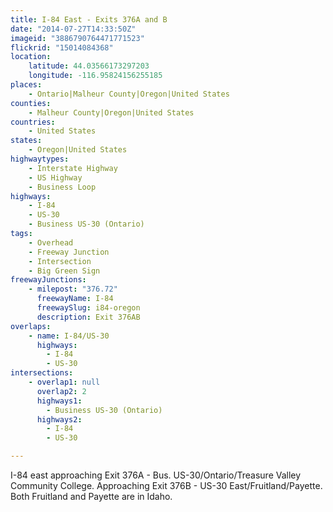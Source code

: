 ```yaml
---
title: I-84 East - Exits 376A and B
date: "2014-07-27T14:33:50Z"
imageid: "3886790764471771523"
flickrid: "15014084368"
location:
    latitude: 44.03566173297203
    longitude: -116.95824156255185
places:
    - Ontario|Malheur County|Oregon|United States
counties:
    - Malheur County|Oregon|United States
countries:
    - United States
states:
    - Oregon|United States
highwaytypes:
    - Interstate Highway
    - US Highway
    - Business Loop
highways:
    - I-84
    - US-30
    - Business US-30 (Ontario)
tags:
    - Overhead
    - Freeway Junction
    - Intersection
    - Big Green Sign
freewayJunctions:
    - milepost: "376.72"
      freewayName: I-84
      freewaySlug: i84-oregon
      description: Exit 376AB
overlaps:
    - name: I-84/US-30
      highways:
        - I-84
        - US-30
intersections:
    - overlap1: null
      overlap2: 2
      highways1:
        - Business US-30 (Ontario)
      highways2:
        - I-84
        - US-30

---
```

I-84 east approaching Exit 376A - Bus. US-30/Ontario/Treasure Valley Community College.  Approaching Exit 376B - US-30 East/Fruitland/Payette.  Both Fruitland and Payette are in Idaho.
